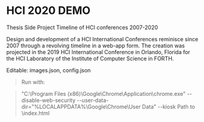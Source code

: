 # HCI 2020 DEMO
Thesis Side Project
 Timeline of HCI conferences 2007-2020
 
 Design and development of a HCI International Conferences reminisce since 2007 through a revolving timeline in a web-app    form. The creation was projected in the 2019 HCI International Conference in Orlando, Florida for the HCI Laboratory of the  Institute of Computer Science in FORTH.
 
 
 
 Editable:
 images.json,
 config.json





>Run with:

>"C:\Program Files (x86)\Google\Chrome\Application\chrome.exe" --disable-web-security --user-data-dir="%LOCALAPPDATA%\Google\Chrome\User Data" --kiosk Path to \index.html




